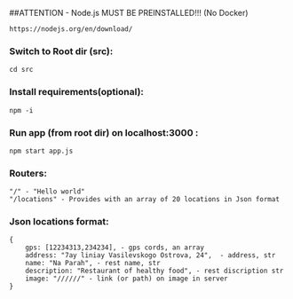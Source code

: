 ##ATTENTION - Node.js MUST BE PREINSTALLED!!! (No Docker)
```
https://nodejs.org/en/download/
```

### Switch to Root dir (src):
```
cd src
```
### Install requirements(optional):
```
npm -i
```
### Run app (from root dir) on <b>localhost:3000</b> :
```
npm start app.js
```

### Routers:
```
"/" - "Hello world"
"/locations" - Provides with an array of 20 locations in Json format
```
### Json locations format:
```
{ 
    gps: [12234313,234234], - gps cords, an array
    address: "7ay liniay Vasilevskogo Ostrova, 24",  - address, str
    name: "Na Parah", - rest name, str
    description: "Restaurant of healthy food", - rest discription str
    image: "//////" - link (or path) on image in server
}
```
 
